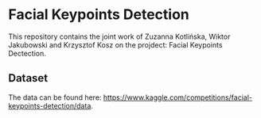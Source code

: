 # Facial Keypoints Detection

This repository contains the joint work of Zuzanna Kotlińska, Wiktor Jakubowski and Krzysztof Kosz on the projdect: Facial Keypoints Dectection.

## Dataset

The data can be found here: https://www.kaggle.com/competitions/facial-keypoints-detection/data.
